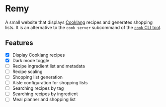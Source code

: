 # Remy

A small website that displays [Cooklang](https://cooklang.org/) recipes and generates shopping lists.
It is an alternative to the `cook server` subcommand of the [`cook` CLI tool](https://github.com/cooklang/cookcli).

## Features

- [x] Display Cooklang recipes
- [x] Dark mode toggle
- [ ] Recipe ingredient list and metadata
- [ ] Recipe scaling
- [ ] Shopping list generation
- [ ] Aisle configuration for shopping lists
- [ ] Searching recipes by tag
- [ ] Searching recipes by ingredient
- [ ] Meal planner and shopping list
